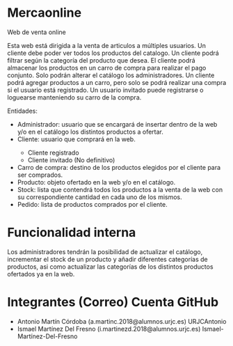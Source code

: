 # Mercaonline
Web de venta online
<p>Esta web está dirigida a la venta de articulos a múltiples usuarios. Un cliente debe poder ver todos los productos del catalogo. Un cliente podrá filtrar según la categoría del producto que desea. El cliente podrá almacenar los productos en un carro de compra para realizar el pago conjunto. Solo podrán alterar el catálogo los administradores. Un cliente podrá agregar productos a un carro, pero solo se podrá realizar una compra si el usuario está registrado. Un usuario invitado puede registrarse o loguearse manteniendo su carro de la compra.</p>

<p>Entidades:</p>

<ul>
  <li>Administrador: usuario que se encargará de insertar dentro de la web y/o en el catálogo los distintos productos a ofertar.</li>
  <li>Cliente: usuario que comprará en la web. </li>
    <ul>
      <li>Cliente registrado</li>
      <li>Cliente invitado (No definitivo)</li>
  </ul>
 
  <li>Carro de compra: destino de los productos elegidos por el cliente para ser comprados.</li>
  <li>Producto: objeto ofertado en la web y/o en el catálogo.</li>
  <li>Stock: lista que contendrá todos los productos a la venta de la web con su correspondiente cantidad en cada uno de los mismos. </li>
  <li>Pedido: lista de productos comprados por el cliente.</li>
</ul>
<h1>Funcionalidad interna</h1>
<p>
  Los administradores tendrán la posibilidad de actualizar el catálogo, incrementar el stock de un producto y añadir diferentes categorías
  de productos, asi como actualizar las categorías de los distintos productos ofertados ya en la web.
 </p>
  
  <h1>Integrantes                         (Correo)                               Cuenta GitHub</h1>
  <ul> 
  <li> Antonio Martín Córdoba   (a.martinc.2018@alumnos.urjc.es) URJCAntonio</li>
  <li> Ismael Martínez Del Fresno (i.martinezd.2018@alumnos.urjc.es)  Ismael-Martínez-Del-Fresno</li>
  </ul>
  
